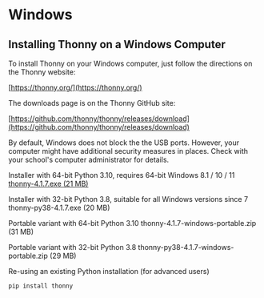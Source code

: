 # Windows

## Installing Thonny on a Windows Computer

To install Thonny on your Windows computer, just follow the directions
on the Thonny website:

[https://thonny.org/](https://thonny.org/)

The downloads page is on the Thonny GitHub site:

[https://github.com/thonny/thonny/releases/download](https://github.com/thonny/thonny/releases/download)

By default, Windows does not block the the USB ports.  However, your computer might have additional security measures in places.  Check with your school's computer administrator for details.

Installer with 64-bit Python 3.10, requires 64-bit Windows 8.1 / 10 / 11
[thonny-4.1.7.exe (21 MB)](https://github.com/thonny/thonny/releases/download/v4.1.7/thonny-4.1.7.exe)

Installer with 32-bit Python 3.8, suitable for all Windows versions since 7
thonny-py38-4.1.7.exe (20 MB)

Portable variant with 64-bit Python 3.10
thonny-4.1.7-windows-portable.zip (31 MB)

Portable variant with 32-bit Python 3.8
thonny-py38-4.1.7-windows-portable.zip (29 MB)

Re-using an existing Python installation (for advanced users)

```sh
pip install thonny
```